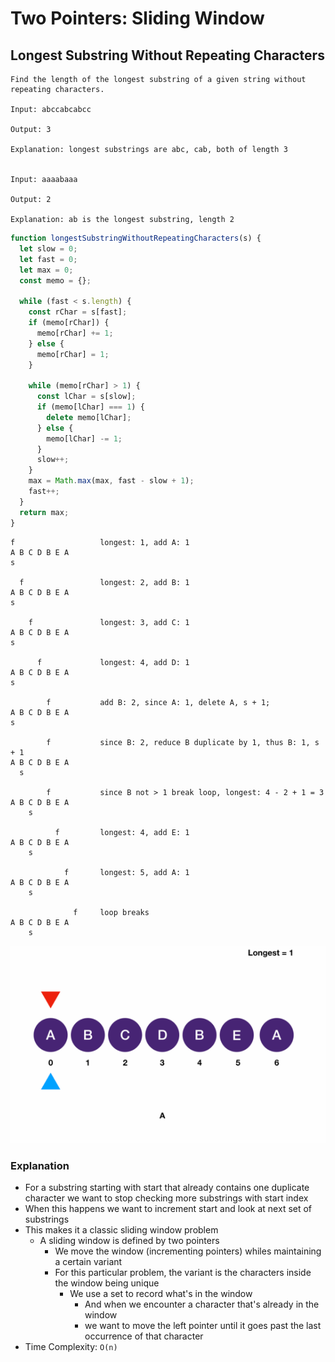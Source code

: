 # Two Pointers: Sliding Window
## Longest Substring Without Repeating Characters
```
Find the length of the longest substring of a given string without repeating characters.

Input: abccabcabcc

Output: 3

Explanation: longest substrings are abc, cab, both of length 3


Input: aaaabaaa

Output: 2

Explanation: ab is the longest substring, length 2
```
```javascript
function longestSubstringWithoutRepeatingCharacters(s) {
  let slow = 0;
  let fast = 0;
  let max = 0;
  const memo = {};

  while (fast < s.length) {
    const rChar = s[fast];
    if (memo[rChar]) {
      memo[rChar] += 1;
    } else {
      memo[rChar] = 1;
    }

    while (memo[rChar] > 1) {
      const lChar = s[slow];
      if (memo[lChar] === 1) {
        delete memo[lChar];
      } else {
        memo[lChar] -= 1;
      }
      slow++;
    }
    max = Math.max(max, fast - slow + 1);    
    fast++;
  }
  return max;
}
```
```
f                   longest: 1, add A: 1
A B C D B E A
s

  f                 longest: 2, add B: 1
A B C D B E A
s

    f               longest: 3, add C: 1
A B C D B E A
s

      f             longest: 4, add D: 1
A B C D B E A
s

        f           add B: 2, since A: 1, delete A, s + 1;
A B C D B E A
s

        f           since B: 2, reduce B duplicate by 1, thus B: 1, s + 1
A B C D B E A
  s

        f           since B not > 1 break loop, longest: 4 - 2 + 1 = 3
A B C D B E A
    s

          f         longest: 4, add E: 1
A B C D B E A
    s
  
            f       longest: 5, add A: 1
A B C D B E A
    s
    
              f     loop breaks
A B C D B E A
    s
```

![slidingWindow](../../images/slidingWindow.gif)

### Explanation
- For a substring starting with start that already contains one duplicate character we want to stop checking more substrings with start index
- When this happens we want to increment start and look at next set of substrings
- This makes it a classic sliding window problem
  - A sliding window is defined by two pointers
    - We move the window (incrementing pointers) whiles maintaining a certain variant
    - For this particular problem, the variant is the characters inside the window being unique
      - We use a set to record what's in the window
        - And when we encounter a character that's already in the window
        - we want to move the left pointer until it goes past the last occurrence of that character
- Time Complexity: `O(n)`
